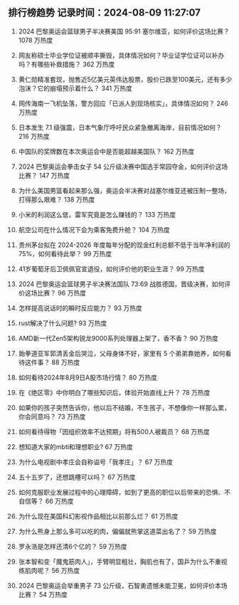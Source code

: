 
## 排行榜趋势 记录时间：2024-08-09 11:27:07
  
  1. 2024 巴黎奥运会篮球男子半决赛美国 95:91 塞尔维亚，如何评价这场比赛？ 1078 万热度
    
  2. 网友称硕士毕业学位证被顺丰撕毁，具体情况如何？毕业证学位证可以补办吗？有哪些补救措施？ 362 万热度
    
  3. 黄仁勋精准套现，抛售近5亿美元英伟达股票，股价已跌至100美元，还有多少泡沫？它的崩塌预示着什么？ 341 万热度
    
  4. 网传海南一飞机坠落，警方回应「已派人到现场核实」，具体情况如何？ 246 万热度
    
  5. 日本发生 7.1 级强震，日本气象厅呼吁民众紧急撤离海岸，目前情况如何？ 216 万热度
    
  6. 中国队的奖牌数在本次奥运会中是否能超越美国队？ 162 万热度
    
  7. 2024 巴黎奥运会拳击女子 54 公斤级决赛中国选手常园夺金，如何评价这场比赛？ 147 万热度
    
  8. 为什么美国男篮看起来那么强，奥运会半决赛对战塞尔维亚还被压制一整场，打得那么艰难？ 138 万热度
    
  9. 小米的利润这么低，雷军究竟是怎么赚钱的？ 133 万热度
    
  10. 航空公司在什么情况下会为乘客免费升舱？ 104 万热度
    
  11. 贵州茅台拟在 2024-2026 年度每年分配的现金红利总额不低于当年净利润的 75%，如何看待此举？ 99 万热度
    
  12. 41岁葡萄牙后卫佩佩官宣退役，如何评价他的职业生涯？ 99 万热度
    
  13. 2024 巴黎奥运会篮球男子半决赛法国队 73:69 战胜德国，晋级决赛，如何评价这场比赛？ 96 万热度
    
  14. 怎样提高说话时的瞬时反应能力？ 93 万热度
    
  15. rust解决了什么问题? 93 万热度
    
  16. AMD新一代Zen5架构锐龙9000系列处理器上架了，香不香？ 90 万热度
    
  17. 跆拳道亚军郭清丢金后哭泣，父母身体不好，家里有 5 个弟弟靠她养，如何看待这件事？ 88 万热度
    
  18. 如何看待2024年8月9日A股市场行情？ 80 万热度
    
  19. 在《绝区零》中你明白了哪些知识后，体验开始直线上升？ 78 万热度
    
  20. 如果你的孩子突然告诉你，他以后不结婚，不生孩子，不想像你一样那么累，你会同意吗？ 73 万热度
    
  21. 如何看待得物「因组织效率不达预期」将有500人被裁员？ 68 万热度
    
  22. 想知道大家的mbti和理想职业? 67 万热度
    
  23. 为什么电视剧中孝庄会自称谥号「我孝庄」？ 67 万热度
    
  24. 五十五岁了，还想跳槽可以吗？ 67 万热度
    
  25. 如何克服职业发展过程中的心理障碍，如到了更高的职位以后带来的恐惧、不自信等？ 66 万热度
    
  26. 为什么现在美国科幻影视作品相比以前那么烂？ 61 万热度
    
  27. 为什么熊身上那么多可以吃的肉，偏偏就熊掌这道菜出名了？ 59 万热度
    
  28. 罗永浩是怎样还清6个亿的？ 59 万热度
    
  29. 张本智和变「魔鬼筋肉人」，手臂明显粗壮，胸肌也有了，国乒为什么不重视练肌肉呢？ 56 万热度
    
  30. 2024 巴黎奥运会举重男子 73 公斤级，石智勇遗憾未能卫冕，如何评价本场比赛？ 54 万热度
    